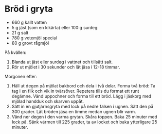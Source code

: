 Bröd i gryta
============

-	660 g kallt vatten
-	5 g jäst (som en kikärta) eller 100 g surdeg
-	21 g salt
-	780 g vetemjöl special
-	80 g grovt rågmjöl

På kvällen:

1.	Blanda ut jäst eller surdeg i vattnet och tillsätt salt.
2.	Rör ut mjölet i 30 sekunder och låt jäsa i 12-18 timmar.

Morgonen efter:

1.	Häll ut degen på mjölat bakbord och dela i två delar. Forma två bröd: Ta tag
i en flik och vik in tvärsöver. Repetera tills du format ett runt degämne. Vänd
uppochner och forma till ett bröd. Lägg i jäskorg med mjölad handduk och skarven
uppåt.
2.	Sätt in en gjutjärnsgryta med lock på nedre falsen i ugnen. Sätt den på 300
grader. Låt bröden jäsa en timme medan ugnen blir varm.
3.	Vänd ner degen i den varma grytan. Skåra toppen. Baka 25 minuter med lock på. Sänk värmen till 225 grader, ta av locket och baka ytterligare 25 minuter.
